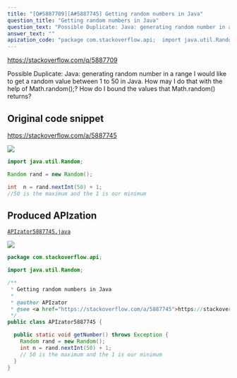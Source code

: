 ```yaml
---
title: "[Q#5887709][A#5887745] Getting random numbers in Java"
question_title: "Getting random numbers in Java"
question_text: "Possible Duplicate: Java: generating random number in a range I would like to get a random value between 1 to 50 in Java. How may I do that with the help of Math.random();? How do I bound the values that Math.random() returns?"
answer_text: ""
apization_code: "package com.stackoverflow.api;  import java.util.Random;  /**  * Getting random numbers in Java  *  * @author APIzator  * @see <a href=\"https://stackoverflow.com/a/5887745\">https://stackoverflow.com/a/5887745</a>  */ public class APIzator5887745 {    public static void getNumber() throws Exception {     Random rand = new Random();     int n = rand.nextInt(50) + 1;     // 50 is the maximum and the 1 is our minimum   } }"
---
```


https://stackoverflow.com/q/5887709

Possible Duplicate:
Java: generating random number in a range
I would like to get a random value between 1 to 50 in Java.
How may I do that with the help of Math.random();?
How do I bound the values that Math.random() returns?



## Original code snippet

https://stackoverflow.com/a/5887745



<div class="code-logo"><img src="/stackoverflow.png" /></div>

```java
import java.util.Random;

Random rand = new Random();

int  n = rand.nextInt(50) + 1;
//50 is the maximum and the 1 is our minimum
```

## Produced APIzation

[`APIzator5887745.java`](https://github.com/blind-papers/apization-temp-data/raw/main/search/APIzator5887745.java)

<div class="code-logo"><img src="/apizator.png" /></div>

```java
package com.stackoverflow.api;

import java.util.Random;

/**
 * Getting random numbers in Java
 *
 * @author APIzator
 * @see <a href="https://stackoverflow.com/a/5887745">https://stackoverflow.com/a/5887745</a>
 */
public class APIzator5887745 {

  public static void getNumber() throws Exception {
    Random rand = new Random();
    int n = rand.nextInt(50) + 1;
    // 50 is the maximum and the 1 is our minimum
  }
}

```